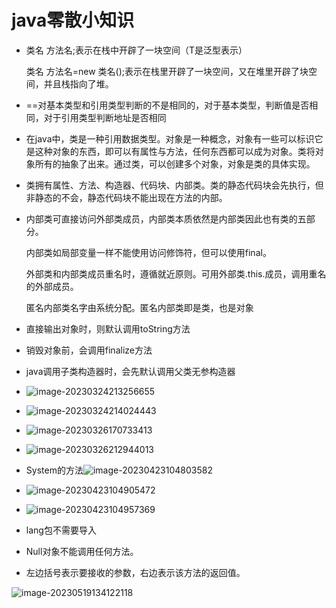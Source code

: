 # java零散小知识

+ 类名 方法名;表示在栈中开辟了一块空间（T是泛型表示）

  类名 方法名=new 类名();表示在栈里开辟了一块空间，又在堆里开辟了块空间，并且栈指向了堆。

+ ==对基本类型和引用类型判断的不是相同的，对于基本类型，判断值是否相同，对于引用类型判断地址是否相同

+ 在java中，类是一种引用数据类型。对象是一种概念，对象有一些可以标识它是这种对象的东西，即可以有属性与方法，任何东西都可以成为对象。类将对象所有的抽象了出来。通过类，可以创建多个对象，对象是类的具体实现。

+ 类拥有属性、方法、构造器、代码块、内部类。类的静态代码块会先执行，但非静态的不会，静态代码块不能出现在方法的内部。

+ 内部类可直接访问外部类成员，内部类本质依然是内部类因此也有类的五部分。

  内部类如局部变量一样不能使用访问修饰符，但可以使用final。

  外部类和内部类成员重名时，遵循就近原则。可用外部类.this.成员，调用重名的外部成员。

  匿名内部类名字由系统分配。匿名内部类即是类，也是对象

+ 直接输出对象时，则默认调用toString方法

+ 销毁对象前，会调用finalize方法

+ java调用子类构造器时，会先默认调用父类无参构造器

+ ![image-20230324213256655](C:\Users\JW\AppData\Roaming\Typora\typora-user-images\image-20230324213256655.png)

+ ![image-20230324214024443](C:\Users\JW\AppData\Roaming\Typora\typora-user-images\image-20230324214024443.png)

+ ![image-20230326170733413](C:\Users\JW\AppData\Roaming\Typora\typora-user-images\image-20230326170733413.png)

+ ![image-20230326212944013](C:\Users\JW\AppData\Roaming\Typora\typora-user-images\image-20230326212944013.png)

+ System的方法![image-20230423104803582](C:\Users\JW\AppData\Roaming\Typora\typora-user-images\image-20230423104803582.png)

+ ![image-20230423104905472](C:\Users\JW\AppData\Roaming\Typora\typora-user-images\image-20230423104905472.png)

+ ![image-20230423104957369](C:\Users\JW\AppData\Roaming\Typora\typora-user-images\image-20230423104957369.png)

+ lang包不需要导入

+ Null对象不能调用任何方法。

+ 左边括号表示要接收的参数，右边表示该方法的返回值。

![image-20230519134122118](C:\Users\JW\AppData\Roaming\Typora\typora-user-images\image-20230519134122118.png)